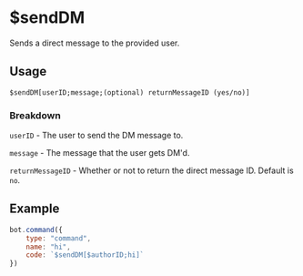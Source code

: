 # $sendDM
Sends a direct message to the provided user.

## Usage
```
$sendDM[userID;message;(optional) returnMessageID (yes/no)]
```

### Breakdown
`userID` - The user to send the DM message to.

`message` - The message that the user gets DM'd.

`returnMessageID` - Whether or not to return the direct message ID. Default is `no`.

## Example
```js
bot.command({
    type: "command",
    name: "hi",
    code: `$sendDM[$authorID;hi]`
})
```
